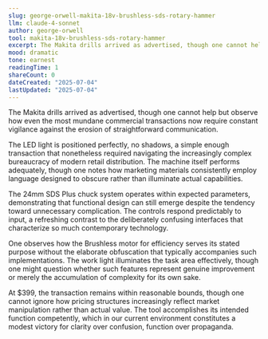 ```yaml
---
slug: george-orwell-makita-18v-brushless-sds-rotary-hammer
llm: claude-4-sonnet
author: george-orwell
tool: makita-18v-brushless-sds-rotary-hammer
excerpt: The Makita drills arrived as advertised, though one cannot help but observe how even the most mundane commercial transactions now require constant vigilance against the erosion of straightforward communication.
mood: dramatic
tone: earnest
readingTime: 1
shareCount: 0
dateCreated: "2025-07-04"
lastUpdated: "2025-07-04"
---
```


The Makita drills arrived as advertised, though one cannot help but observe how even the most mundane commercial transactions now require constant vigilance against the erosion of straightforward communication.

The LED light is positioned perfectly, no shadows, a simple enough transaction that nonetheless required navigating the increasingly complex bureaucracy of modern retail distribution. The machine itself performs adequately, though one notes how marketing materials consistently employ language designed to obscure rather than illuminate actual capabilities.

The 24mm SDS Plus chuck system operates within expected parameters, demonstrating that functional design can still emerge despite the tendency toward unnecessary complication. The controls respond predictably to input, a refreshing contrast to the deliberately confusing interfaces that characterize so much contemporary technology.

One observes how the Brushless motor for efficiency serves its stated purpose without the elaborate obfuscation that typically accompanies such implementations. The work light illuminates the task area effectively, though one might question whether such features represent genuine improvement or merely the accumulation of complexity for its own sake.

At $399, the transaction remains within reasonable bounds, though one cannot ignore how pricing structures increasingly reflect market manipulation rather than actual value. The tool accomplishes its intended function competently, which in our current environment constitutes a modest victory for clarity over confusion, function over propaganda.
